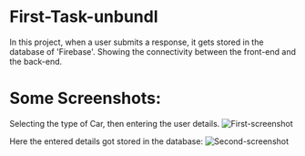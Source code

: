 # First-Task-unbundl

In this project, when a user submits a response, it gets stored in the database of 'Firebase'. Showing the connectivity between the front-end and the back-end.

# Some Screenshots:

Selecting the type of Car, then entering the user details.
 ![First-screenshot](https://github.com/HritikTanwar/First-Task-unbundl/assets/137378507/ba587521-0b93-4bb1-80fd-9c0251685177)


Here the entered details got stored in the database:
![Second-screenshot](https://github.com/HritikTanwar/First-Task-unbundl/assets/137378507/0b59c8e2-b1f6-4c98-83a3-0264c115a8d3)
